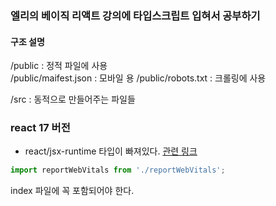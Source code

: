 ### 엘리의 베이직 리액트 강의에 타입스크립트 입혀서 공부하기

#### 구조 설명
/public      : 정적 파일에 사용   
/public/maifest.json : 모바일 용
/public/robots.txt : 크롤링에 사용

/src   : 동적으로 만들어주는 파일들   

### react 17 버전
- react/jsx-runtime 타입이 빠져있다. [관련 링크](https://github.com/facebook/create-react-app/issues/10109)   
```js
import reportWebVitals from './reportWebVitals';

```
index 파일에 꼭 포함되어야 한다.